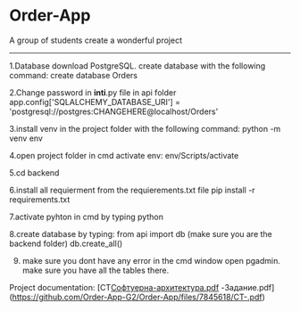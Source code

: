 # Order-App
A group of students create a wonderful project

-------------------------------------------------
1.Database download PostgreSQL. create database with the following command: create database Orders

2.Change password in __inti__.py file in api folder
app.config['SQLALCHEMY_DATABASE_URI'] = 'postgresql://postgres:CHANGEHERE@localhost/Orders'

3.install venv in the project folder with the following command: 
python -m venv env

4.open project folder in cmd 
activate env: env/Scripts/activate

5.cd backend

6.install all requierment from the requierements.txt file
pip install -r requirements.txt

7.activate pyhton in cmd by typing python

8.create database by typing:
from api import db (make sure you are the backend folder)
db.create_all()

9. make sure you dont have any error in the cmd window
open pgadmin. make sure you have all the tables there.
 
 Project documentation: 
[CT[Софтуерна-архитектура.pdf](https://github.com/Order-App-G2/Order-App/files/7845622/-.pdf)
-Задание.pdf](https://github.com/Order-App-G2/Order-App/files/7845618/CT-.pdf)
